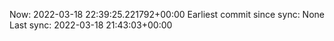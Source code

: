 Now: 2022-03-18 22:39:25.221792+00:00 Earliest commit since sync: None Last sync: 2022-03-18 21:43:03+00:00

